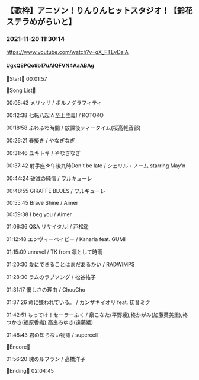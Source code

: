 ## 【歌枠】アニソン！りんりんヒットスタジオ！【鈴花ステラめがらいと】
### 2021-11-20 11:30:14
https://www.youtube.com/watch?v=qX_FTEvDaiA
#### UgxQ8PQo9b17uAIQFVN4AaABAg
🔔Start🔔 00:01:57



🔔Song List🔔

00:05:43 メリッサ / ポルノグラフィティ

00:12:38 七転八起☆至上主義! / KOTOKO

00:18:58 ふわふわ時間 / 放課後ティータイム(桜高軽音部)

00:26:21 春擬き / やなぎなぎ

00:31:46 ユキトキ / やなぎなぎ

00:37:42 射手座☆午後九時Don't be late / シェリル・ノーム starring May'n

00:44:24 破滅の純情 / ワルキューレ

00:48:55 GIRAFFE BLUES / ワルキューレ

00:55:45 Brave Shine / Aimer

00:59:38 I beg you / Aimer

01:06:36 Q&A リサイタル! / 戸松遥

01:12:48 エンヴィーベイビー / Kanaria feat. GUMI

01:15:09 unravel / TK from 凛として時雨

01:20:30 愛にできることはまだあるかい / RADWIMPS

01:28:30 ラムのラブソング / 松谷祐子

01:31:17 優しさの理由 / ChouCho

01:37:26 命に嫌われている。 / カンザキイオリ feat. 初音ミク

01:42:51 もってけ！セーラーふく / 泉こなた(平野綾),柊かがみ(加藤英美里),柊つかさ(福原香織),高良みゆき(遠藤綾)

01:48:43 君の知らない物語 / supercell



🔔Encore🔔

01:56:20 魂のルフラン / 高橋洋子



🔔Ending🔔 02:04:45

